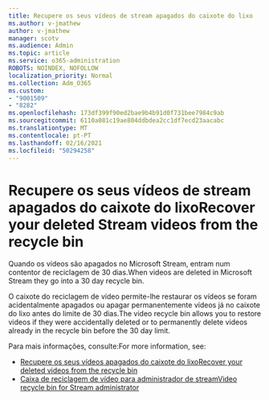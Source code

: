 ```yaml
---
title: Recupere os seus vídeos de stream apagados do caixote do lixo
ms.author: v-jmathew
author: v-jmathew
manager: scotv
ms.audience: Admin
ms.topic: article
ms.service: o365-administration
ROBOTS: NOINDEX, NOFOLLOW
localization_priority: Normal
ms.collection: Adm_O365
ms.custom:
- "9001509"
- "8282"
ms.openlocfilehash: 173df399f90ed2bae9b4b91d0f731bee7984c9ab
ms.sourcegitcommit: 6110a081c19ae804ddbdea2cc1df7ecd23aacabc
ms.translationtype: MT
ms.contentlocale: pt-PT
ms.lasthandoff: 02/16/2021
ms.locfileid: "50294258"
---
```

# <a name="recover-your-deleted-stream-videos-from-the-recycle-bin"></a><span data-ttu-id="628a6-102">Recupere os seus vídeos de stream apagados do caixote do lixo</span><span class="sxs-lookup"><span data-stu-id="628a6-102">Recover your deleted Stream videos from the recycle bin</span></span>

<span data-ttu-id="628a6-103">Quando os vídeos são apagados no Microsoft Stream, entram num contentor de reciclagem de 30 dias.</span><span class="sxs-lookup"><span data-stu-id="628a6-103">When videos are deleted in Microsoft Stream they go into a 30 day recycle bin.</span></span>

<span data-ttu-id="628a6-104">O caixote do reciclagem de vídeo permite-lhe restaurar os vídeos se foram acidentalmente apagados ou apagar permanentemente vídeos já no caixote do lixo antes do limite de 30 dias.</span><span class="sxs-lookup"><span data-stu-id="628a6-104">The video recycle bin allows you to restore videos if they were accidentally deleted or to permanently delete videos already in the recycle bin before the 30 day limit.</span></span>

<span data-ttu-id="628a6-105">Para mais informações, consulte:</span><span class="sxs-lookup"><span data-stu-id="628a6-105">For more information, see:</span></span>

- [<span data-ttu-id="628a6-106">Recupere os seus vídeos apagados do caixote do lixo</span><span class="sxs-lookup"><span data-stu-id="628a6-106">Recover your deleted videos from the recycle bin</span></span>](https://docs.microsoft.com/stream/portal-my-recycle-bin)
- [<span data-ttu-id="628a6-107">Caixa de reciclagem de vídeo para administrador de stream</span><span class="sxs-lookup"><span data-stu-id="628a6-107">Video recycle bin for Stream administrator</span></span>](https://docs.microsoft.com/stream/admin-recycle-bin)
